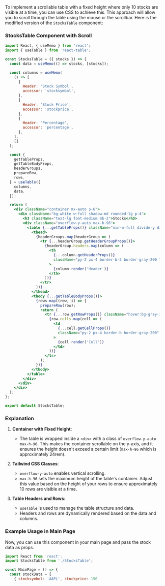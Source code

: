 To implement a scrollable table with a fixed height where only 10 stocks are visible at a time, you can use CSS to achieve this. This approach will allow you to scroll through the table using the mouse or the scrollbar. Here is the modified version of the `StocksTable` component:

### StocksTable Component with Scroll

```jsx
import React, { useMemo } from 'react';
import { useTable } from 'react-table';

const StocksTable = ({ stocks }) => {
  const data = useMemo(() => stocks, [stocks]);

  const columns = useMemo(
    () => [
      {
        Header: 'Stock Symbol',
        accessor: 'stocksymbol',
      },
      {
        Header: 'Stock Price',
        accessor: 'stockprice',
      },
      {
        Header: 'Percentage',
        accessor: 'percentage',
      },
    ],
    []
  );

  const {
    getTableProps,
    getTableBodyProps,
    headerGroups,
    prepareRow,
    rows,
  } = useTable({
    columns,
    data,
  });

  return (
    <div className="container mx-auto p-6">
      <div className="bg-white w-full shadow-md rounded-lg p-4">
        <h3 className="text-lg font-medium mb-2">Stocks</h3>
        <div className="overflow-y-auto max-h-96">
          <table {...getTableProps()} className="min-w-full divide-y divide-gray-200">
            <thead>
              {headerGroups.map(headerGroup => (
                <tr {...headerGroup.getHeaderGroupProps()}>
                  {headerGroup.headers.map(column => (
                    <th
                      {...column.getHeaderProps()}
                      className="py-2 px-4 border-b-2 border-gray-200 text-left leading-tight"
                    >
                      {column.render('Header')}
                    </th>
                  ))}
                </tr>
              ))}
            </thead>
            <tbody {...getTableBodyProps()}>
              {rows.map((row, i) => {
                prepareRow(row);
                return (
                  <tr {...row.getRowProps()} className="hover:bg-gray-100 cursor-pointer">
                    {row.cells.map(cell => (
                      <td
                        {...cell.getCellProps()}
                        className="py-2 px-4 border-b border-gray-200"
                      >
                        {cell.render('Cell')}
                      </td>
                    ))}
                  </tr>
                );
              })}
            </tbody>
          </table>
        </div>
      </div>
    </div>
  );
};

export default StocksTable;
```

### Explanation

1. **Container with Fixed Height**:
   - The table is wrapped inside a `<div>` with a class of `overflow-y-auto max-h-96`. This makes the container scrollable on the y-axis, and it ensures the height doesn't exceed a certain limit (`max-h-96` which is approximately 24rem).

2. **Tailwind CSS Classes**:
   - `overflow-y-auto` enables vertical scrolling.
   - `max-h-96` sets the maximum height of the table's container. Adjust this value based on the height of your rows to ensure approximately 10 rows are visible at a time.

3. **Table Headers and Rows**:
   - `useTable` is used to manage the table structure and data.
   - Headers and rows are dynamically rendered based on the data and columns.

### Example Usage in Main Page

Now, you can use this component in your main page and pass the stock data as props.

```jsx
import React from 'react';
import StocksTable from './StocksTable';

const MainPage = () => {
  const stockData = [
    { stocksymbol: 'AAPL', stockprice: 150